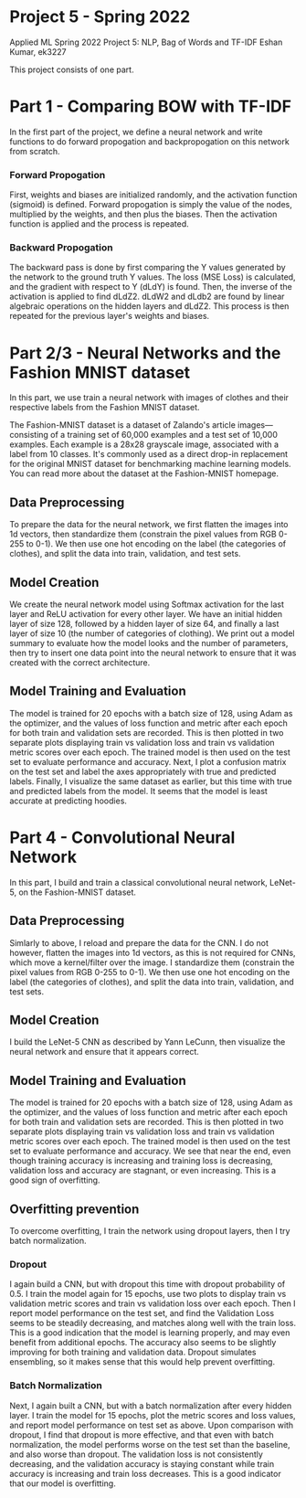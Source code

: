 # Project 5 - Spring 2022

Applied ML Spring 2022 Project 5: NLP, Bag of Words and TF-IDF
Eshan Kumar, ek3227

This project consists of one part.

# Part 1 - Comparing BOW with TF-IDF









In the first part of the project, we define a neural network and write functions to do forward propogation and backpropogation on this network from scratch.

### Forward Propogation
First, weights and biases are initialized randomly, and the activation function (sigmoid) is defined. Forward propogation is simply the value of the nodes, multiplied by the weights, and then plus the biases. Then the activation function is applied and the process is repeated. 

### Backward Propogation
The backward pass is done by first comparing the Y values generated by the network to the ground truth Y values. The loss (MSE Loss) is calculated, and the gradient with respect to Y (dLdY) is found. Then, the inverse of the activation is applied to find dLdZ2. dLdW2 and dLdb2 are found by linear algebraic operations on the hidden layers and dLdZ2. This process is then repeated for the previous layer's weights and biases. 

# Part 2/3 - Neural Networks and the Fashion MNIST dataset
In this part, we use train a neural network with images of clothes and their respective labels from the Fashion MNIST dataset. 

The Fashion-MNIST dataset is a dataset of Zalando's article images—consisting of a training set of 60,000 examples and a test set of 10,000 examples. Each example is a 28x28 grayscale image, associated with a label from 10 classes. It's commonly used as a direct drop-in replacement for the original MNIST dataset for benchmarking machine learning models. You can read more about the dataset at the Fashion-MNIST homepage.

## Data Preprocessing
To prepare the data for the neural network, we first flatten the images into 1d vectors, then standardize them (constrain the pixel values from RGB 0-255 to 0-1). We then use one hot encoding on the label (the categories of clothes), and split the data into train, validation, and test sets. 

## Model Creation
We create the neural network model using Softmax activation for the last layer and ReLU activation for every other layer. We have an initial hidden layer of size 128, followed by a hidden layer of size 64, and finally a last layer of size 10 (the number of categories of clothing). We print out a model summary to evaluate how the model looks and the number of parameters, then try to insert one data point into the neural network to ensure that it was created with the correct architecture. 

## Model Training and Evaluation
The model is trained for 20 epochs with a batch size of 128, using Adam as the optimizer, and the values of loss function and metric after each epoch for both train and validation sets are recorded. This is then plotted in two separate plots displaying train vs validation loss and train vs validation metric scores over each epoch. The trained model is then used on the test set to evaluate performance and accuracy. Next, I plot a confusion matrix on the test set and label the axes appropriately with true and predicted labels. Finally, I visualize the same dataset as earlier, but this time with true and predicted labels from the model. It seems that the model is least accurate at predicting hoodies. 

# Part 4 - Convolutional Neural Network
In this part, I build and train a classical convolutional neural network, LeNet-5, on the Fashion-MNIST dataset.

## Data Preprocessing
Simlarly to above, I reload and prepare the data for the CNN. I do not however, flatten the images into 1d vectors, as this is not required for CNNs, which move a kernel/filter over the image. I standardize them (constrain the pixel values from RGB 0-255 to 0-1). We then use one hot encoding on the label (the categories of clothes), and split the data into train, validation, and test sets. 

## Model Creation
I build the LeNet-5 CNN as described by Yann LeCunn, then visualize the neural network and ensure that it appears correct.

## Model Training and Evaluation
The model is trained for 20 epochs with a batch size of 128, using Adam as the optimizer, and the values of loss function and metric after each epoch for both train and validation sets are recorded. This is then plotted in two separate plots displaying train vs validation loss and train vs validation metric scores over each epoch. The trained model is then used on the test set to evaluate performance and accuracy. We see that near the end, even though training accuracy is increasing and training loss is decreasing, validation loss and accuracy are stagnant, or even increasing. This is a good sign of overfitting. 

## Overfitting prevention
To overcome overfitting, I train the network using dropout layers, then I try batch normalization.

### Dropout
I again build a CNN, but with dropout this time with dropout probability of 0.5. I train the model again for 15 epochs, use two plots to display train vs validation metric scores and train vs validation loss over each epoch. Then I report model performance on the test set, and find  the Validation Loss seems to be steadily decreasing, and matches along well with the train loss. This is a good indication that the model is learning properly, and may even benefit from additional epochs. The accuracy also seems to be slightly improving for both training and validation data. Dropout simulates ensembling, so it makes sense that this would help prevent overfitting.

### Batch Normalization
Next, I again built a CNN, but with a batch normalization after every hidden layer. I train the model for 15 epochs, plot the metric scores and loss values, and report model performance on test set as above. Upon comparison with dropout, I find that dropout is more effective, and that even with batch normalization, the model performs worse on the test set than the baseline, and also worse than dropout. The validation loss is not consistently decreasing, and the validation accuracy is staying constant while train accuracy is increasing and train loss decreases. This is a good indicator that our model is overfitting.
